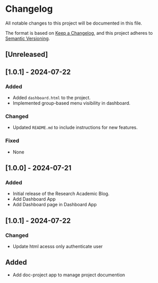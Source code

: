 # Changelog

All notable changes to this project will be documented in this file.

The format is based on [Keep a Changelog](https://keepachangelog.com/en/1.0.0/), and this project adheres to [Semantic Versioning](https://semver.org/spec/v2.0.0.html).

## [Unreleased]

## [1.0.1] - 2024-07-22

### Added
- Added `dashboard.html` to the project.
- Implemented group-based menu visibility in dashboard.

### Changed
- Updated `README.md` to include instructions for new features.

### Fixed
- None

## [1.0.0] - 2024-07-21

### Added
- Initial release of the Research Academic Blog.
- Add Dashboard App
- Add Dashboard page in Dashboard App


## [1.0.1] - 2024-07-22

### Changed
- Update html acesss  only authenticate user 

## Added
- Add doc-project app to manage project documention